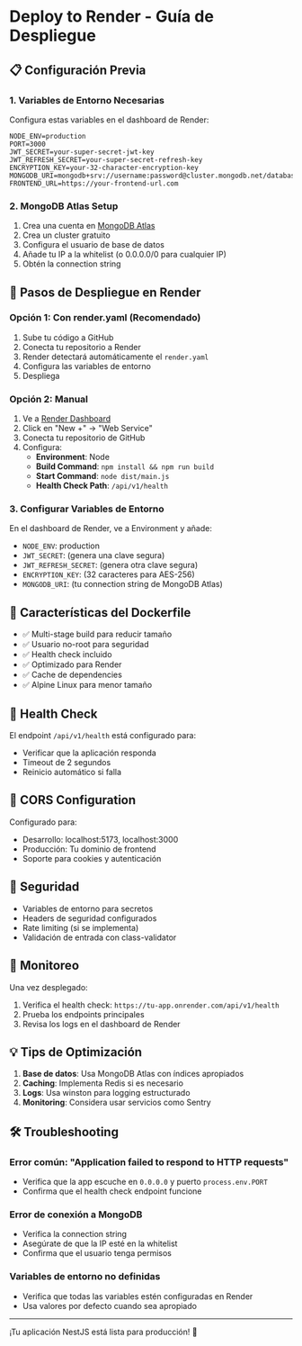 # Deploy to Render - Guía de Despliegue

## 📋 Configuración Previa

### 1. Variables de Entorno Necesarias
Configura estas variables en el dashboard de Render:

```env
NODE_ENV=production
PORT=3000
JWT_SECRET=your-super-secret-jwt-key
JWT_REFRESH_SECRET=your-super-secret-refresh-key  
ENCRYPTION_KEY=your-32-character-encryption-key
MONGODB_URI=mongodb+srv://username:password@cluster.mongodb.net/database
FRONTEND_URL=https://your-frontend-url.com
```

### 2. MongoDB Atlas Setup
1. Crea una cuenta en [MongoDB Atlas](https://www.mongodb.com/atlas)
2. Crea un cluster gratuito
3. Configura el usuario de base de datos
4. Añade tu IP a la whitelist (o 0.0.0.0/0 para cualquier IP)
5. Obtén la connection string

## 🚀 Pasos de Despliegue en Render

### Opción 1: Con render.yaml (Recomendado)
1. Sube tu código a GitHub
2. Conecta tu repositorio a Render
3. Render detectará automáticamente el `render.yaml`
4. Configura las variables de entorno
5. Despliega

### Opción 2: Manual
1. Ve a [Render Dashboard](https://dashboard.render.com)
2. Click en "New +" → "Web Service"
3. Conecta tu repositorio de GitHub
4. Configura:
   - **Environment**: Node
   - **Build Command**: `npm install && npm run build`
   - **Start Command**: `node dist/main.js`
   - **Health Check Path**: `/api/v1/health`

### 3. Configurar Variables de Entorno
En el dashboard de Render, ve a Environment y añade:
- `NODE_ENV`: production
- `JWT_SECRET`: (genera una clave segura)
- `JWT_REFRESH_SECRET`: (genera otra clave segura)
- `ENCRYPTION_KEY`: (32 caracteres para AES-256)
- `MONGODB_URI`: (tu connection string de MongoDB Atlas)

## 🔧 Características del Dockerfile

- ✅ Multi-stage build para reducir tamaño
- ✅ Usuario no-root para seguridad
- ✅ Health check incluido
- ✅ Optimizado para Render
- ✅ Cache de dependencies
- ✅ Alpine Linux para menor tamaño

## 🏥 Health Check

El endpoint `/api/v1/health` está configurado para:
- Verificar que la aplicación responda
- Timeout de 2 segundos
- Reinicio automático si falla

## 📱 CORS Configuration

Configurado para:
- Desarrollo: localhost:5173, localhost:3000
- Producción: Tu dominio de frontend
- Soporte para cookies y autenticación

## 🔐 Seguridad

- Variables de entorno para secretos
- Headers de seguridad configurados
- Rate limiting (si se implementa)
- Validación de entrada con class-validator

## 🚦 Monitoreo

Una vez desplegado:
1. Verifica el health check: `https://tu-app.onrender.com/api/v1/health`
2. Prueba los endpoints principales
3. Revisa los logs en el dashboard de Render

## 💡 Tips de Optimización

1. **Base de datos**: Usa MongoDB Atlas con índices apropiados
2. **Caching**: Implementa Redis si es necesario
3. **Logs**: Usa winston para logging estructurado
4. **Monitoring**: Considera usar servicios como Sentry

## 🛠️ Troubleshooting

### Error común: "Application failed to respond to HTTP requests"
- Verifica que la app escuche en `0.0.0.0` y puerto `process.env.PORT`
- Confirma que el health check endpoint funcione

### Error de conexión a MongoDB
- Verifica la connection string
- Asegúrate de que la IP esté en la whitelist
- Confirma que el usuario tenga permisos

### Variables de entorno no definidas
- Verifica que todas las variables estén configuradas en Render
- Usa valores por defecto cuando sea apropiado

---

¡Tu aplicación NestJS está lista para producción! 🎉
